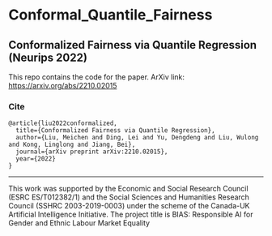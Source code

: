 # Conformal_Quantile_Fairness

## Conformalized Fairness via Quantile Regression (Neurips 2022)

This repo contains the code for the paper. ArXiv link: https://arxiv.org/abs/2210.02015



### Cite
```
@article{liu2022conformalized,
  title={Conformalized Fairness via Quantile Regression},
  author={Liu, Meichen and Ding, Lei and Yu, Dengdeng and Liu, Wulong and Kong, Linglong and Jiang, Bei},
  journal={arXiv preprint arXiv:2210.02015},
  year={2022}
}
```

---
This work was supported by the Economic and Social Research Council (ESRC ES/T012382/1) and the Social Sciences and Humanities Research Council (SSHRC 2003-2019-0003) under the scheme of the Canada-UK Artificial
Intelligence Initiative. The project title is BIAS: Responsible AI for Gender and Ethnic Labour Market Equality
